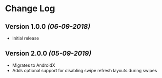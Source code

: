 Change Log
==========

Version 1.0.0 *(06-09-2018)*
----------------------------

  * Initial release
  
Version 2.0.0 *(05-09-2019)*
----------------------------

  * Migrates to AndroidX
  * Adds optional support for disabling swipe refresh layouts during swipes